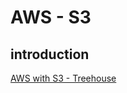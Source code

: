 # AWS - S3

## introduction
[AWS with S3 - Treehouse](https://teamtreehouse.com/library/aws-with-s3)
